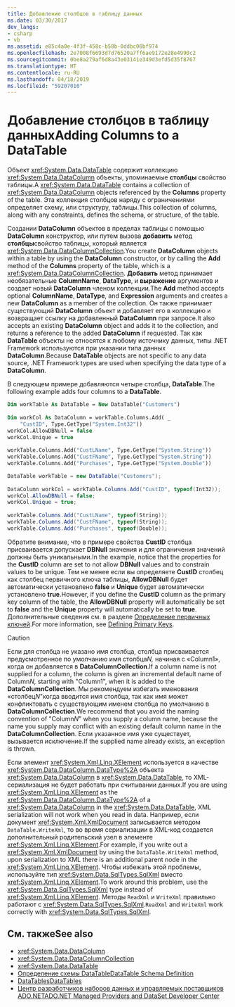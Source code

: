 ```yaml
---
title: Добавление столбцов в таблицу данных
ms.date: 03/30/2017
dev_langs:
- csharp
- vb
ms.assetid: e85c4a0e-4f3f-458c-b58b-0ddbc06bf974
ms.openlocfilehash: 2e7008f6693d7d76520a7ff6ae9172e28e4990c2
ms.sourcegitcommit: 0be8a279af6d8a43e03141e349d3efd5d35f8767
ms.translationtype: HT
ms.contentlocale: ru-RU
ms.lasthandoff: 04/18/2019
ms.locfileid: "59207010"
---
```

# <a name="adding-columns-to-a-datatable"></a><span data-ttu-id="7dd7e-102">Добавление столбцов в таблицу данных</span><span class="sxs-lookup"><span data-stu-id="7dd7e-102">Adding Columns to a DataTable</span></span>
<span data-ttu-id="7dd7e-103">Объект <xref:System.Data.DataTable> содержит коллекцию <xref:System.Data.DataColumn> объекты, упоминаемые **столбцы** свойство таблицы.</span><span class="sxs-lookup"><span data-stu-id="7dd7e-103">A <xref:System.Data.DataTable> contains a collection of <xref:System.Data.DataColumn> objects referenced by the **Columns** property of the table.</span></span> <span data-ttu-id="7dd7e-104">Эта коллекция столбцов наряду с ограничениями определяет схему, или структуру, таблицы.</span><span class="sxs-lookup"><span data-stu-id="7dd7e-104">This collection of columns, along with any constraints, defines the schema, or structure, of the table.</span></span>  
  
 <span data-ttu-id="7dd7e-105">Создании **DataColumn** объектов в пределах таблицы с помощью **DataColumn** конструктор, или путем вызова **добавить** метод **столбцы**свойство таблицы, который является <xref:System.Data.DataColumnCollection>.</span><span class="sxs-lookup"><span data-stu-id="7dd7e-105">You create **DataColumn** objects within a table by using the **DataColumn** constructor, or by calling the **Add** method of the **Columns** property of the table, which is a <xref:System.Data.DataColumnCollection>.</span></span> <span data-ttu-id="7dd7e-106">**Добавить** метод принимает необязательные **ColumnName**, **DataType**, и **выражение** аргументов и создает новый  **DataColumn** членом коллекции.</span><span class="sxs-lookup"><span data-stu-id="7dd7e-106">The **Add** method accepts optional **ColumnName**, **DataType**, and **Expression** arguments and creates a new **DataColumn** as a member of the collection.</span></span> <span data-ttu-id="7dd7e-107">Он также принимает существующий **DataColumn** объект и добавляет его в коллекцию и возвращает ссылку на добавленный **DataColumn** при запросе.</span><span class="sxs-lookup"><span data-stu-id="7dd7e-107">It also accepts an existing **DataColumn** object and adds it to the collection, and returns a reference to the added **DataColumn** if requested.</span></span> <span data-ttu-id="7dd7e-108">Так как **DataTable** объекты не относятся к любому источнику данных, типы .NET Framework используются при указании типа данных **DataColumn**.</span><span class="sxs-lookup"><span data-stu-id="7dd7e-108">Because **DataTable** objects are not specific to any data source, .NET Framework types are used when specifying the data type of a **DataColumn**.</span></span>  
  
 <span data-ttu-id="7dd7e-109">В следующем примере добавляются четыре столбца, **DataTable**.</span><span class="sxs-lookup"><span data-stu-id="7dd7e-109">The following example adds four columns to a **DataTable**.</span></span>  
  
```vb  
Dim workTable As DataTable = New DataTable("Customers")  
  
Dim workCol As DataColumn = workTable.Columns.Add( _  
    "CustID", Type.GetType("System.Int32"))  
workCol.AllowDBNull = false  
workCol.Unique = true  
  
workTable.Columns.Add("CustLName", Type.GetType("System.String"))  
workTable.Columns.Add("CustFName", Type.GetType("System.String"))  
workTable.Columns.Add("Purchases", Type.GetType("System.Double"))  
```  
  
```csharp  
DataTable workTable = new DataTable("Customers");  
  
DataColumn workCol = workTable.Columns.Add("CustID", typeof(Int32));  
workCol.AllowDBNull = false;  
workCol.Unique = true;  
  
workTable.Columns.Add("CustLName", typeof(String));  
workTable.Columns.Add("CustFName", typeof(String));  
workTable.Columns.Add("Purchases", typeof(Double));  
```  
  
 <span data-ttu-id="7dd7e-110">Обратите внимание, что в примере свойства **CustID** столбца присваивается допускает **DBNull** значения и для ограничения значений должны быть уникальными.</span><span class="sxs-lookup"><span data-stu-id="7dd7e-110">In the example, notice that the properties for the **CustID** column are set to not allow **DBNull** values and to constrain values to be unique.</span></span> <span data-ttu-id="7dd7e-111">Тем не менее если вы определяете **CustID** столбец как столбец первичного ключа таблицы, **AllowDBNull** будет автоматически установлено **false** и **Unique** будет автоматически установлено **true**.</span><span class="sxs-lookup"><span data-stu-id="7dd7e-111">However, if you define the **CustID** column as the primary key column of the table, the **AllowDBNull** property will automatically be set to **false** and the **Unique** property will automatically be set to **true**.</span></span> <span data-ttu-id="7dd7e-112">Дополнительные сведения см. в разделе [Определение первичных ключей](../../../../../docs/framework/data/adonet/dataset-datatable-dataview/defining-primary-keys.md).</span><span class="sxs-lookup"><span data-stu-id="7dd7e-112">For more information, see [Defining Primary Keys](../../../../../docs/framework/data/adonet/dataset-datatable-dataview/defining-primary-keys.md).</span></span>  
  
> [!CAUTION]
>  <span data-ttu-id="7dd7e-113">Если для столбца не указано имя столбца, столбца присваивается предусмотренное по умолчанию имя столбца*N,* начиная с «Column1», когда он добавляется в **DataColumnCollection**.</span><span class="sxs-lookup"><span data-stu-id="7dd7e-113">If a column name is not supplied for a column, the column is given an incremental default name of Column*N,* starting with "Column1", when it is added to the **DataColumnCollection**.</span></span> <span data-ttu-id="7dd7e-114">Мы рекомендуем избегать именования «столбец*N*"когда вводится имя столбца, так как имя может конфликтовать с существующим именем столбца по умолчанию в **DataColumnCollection**.</span><span class="sxs-lookup"><span data-stu-id="7dd7e-114">We recommend that you avoid the naming convention of "Column*N*" when you supply a column name, because the name you supply may conflict with an existing default column name in the **DataColumnCollection**.</span></span> <span data-ttu-id="7dd7e-115">Если указанное имя уже существует, вызывается исключение.</span><span class="sxs-lookup"><span data-stu-id="7dd7e-115">If the supplied name already exists, an exception is thrown.</span></span>  
  
 <span data-ttu-id="7dd7e-116">Если элемент <xref:System.Xml.Linq.XElement> используется в качестве <xref:System.Data.DataColumn.DataType%2A> объекта <xref:System.Data.DataColumn> в <xref:System.Data.DataTable>, то XML-сериализация не будет работать при считывании данных.</span><span class="sxs-lookup"><span data-stu-id="7dd7e-116">If you are using <xref:System.Xml.Linq.XElement> as the <xref:System.Data.DataColumn.DataType%2A> of a <xref:System.Data.DataColumn> in the <xref:System.Data.DataTable>, XML serialization will not work when you read in data.</span></span> <span data-ttu-id="7dd7e-117">Например, если документ <xref:System.Xml.XmlDocument> записывается методом `DataTable.WriteXml`, то во время сериализации в XML-код создается дополнительный родительский узел в элементе <xref:System.Xml.Linq.XElement>.</span><span class="sxs-lookup"><span data-stu-id="7dd7e-117">For example, if you write out a <xref:System.Xml.XmlDocument> by using the `DataTable.WriteXml` method, upon serialization to XML there is an additional parent node in the <xref:System.Xml.Linq.XElement>.</span></span> <span data-ttu-id="7dd7e-118">Чтобы избежать этой проблемы, используйте тип <xref:System.Data.SqlTypes.SqlXml> вместо <xref:System.Xml.Linq.XElement>.</span><span class="sxs-lookup"><span data-stu-id="7dd7e-118">To work around this problem, use the <xref:System.Data.SqlTypes.SqlXml> type instead of <xref:System.Xml.Linq.XElement>.</span></span> <span data-ttu-id="7dd7e-119">Методы `ReadXml` и `WriteXml` правильно работают с <xref:System.Data.SqlTypes.SqlXml>.</span><span class="sxs-lookup"><span data-stu-id="7dd7e-119">`ReadXml` and `WriteXml` work correctly with <xref:System.Data.SqlTypes.SqlXml>.</span></span>  
  
## <a name="see-also"></a><span data-ttu-id="7dd7e-120">См. также</span><span class="sxs-lookup"><span data-stu-id="7dd7e-120">See also</span></span>

- <xref:System.Data.DataColumn>
- <xref:System.Data.DataColumnCollection>
- <xref:System.Data.DataTable>
- [<span data-ttu-id="7dd7e-121">Определение схемы DataTable</span><span class="sxs-lookup"><span data-stu-id="7dd7e-121">DataTable Schema Definition</span></span>](../../../../../docs/framework/data/adonet/dataset-datatable-dataview/datatable-schema-definition.md)
- [<span data-ttu-id="7dd7e-122">DataTables</span><span class="sxs-lookup"><span data-stu-id="7dd7e-122">DataTables</span></span>](../../../../../docs/framework/data/adonet/dataset-datatable-dataview/datatables.md)
- [<span data-ttu-id="7dd7e-123">Центр разработчиков наборов данных и управляемых поставщиков ADO.NET</span><span class="sxs-lookup"><span data-stu-id="7dd7e-123">ADO.NET Managed Providers and DataSet Developer Center</span></span>](https://go.microsoft.com/fwlink/?LinkId=217917)
